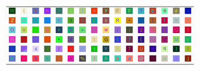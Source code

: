 <table>
<tr>
<td><img src="57.gif"></td>
<td><img src="7B.gif"></td>
<td><img src="56.gif"></td>
<td><img src="68.gif"></td>
<td><img src="2C.gif"></td>
<td><img src="2F.gif"></td>
<td><img src="49.gif"></td>
<td><img src="5E.gif"></td>
<td><img src="79.gif"></td>
<td><img src="46.gif"></td>
<td><img src="70.gif"></td>
<td><img src="3F.gif"></td>
<td><img src="45.gif"></td>
<td><img src="39.gif"></td>
<td><img src="23.gif"></td>
<td><img src="2E.gif"></td>
</tr>
<tr>
<td><img src="5A.gif"></td>
<td><img src="44.gif"></td>
<td><img src="3B.gif"></td>
<td><img src="27.gif"></td>
<td><img src="75.gif"></td>
<td><img src="33.gif"></td>
<td><img src="30.gif"></td>
<td><img src="43.gif"></td>
<td><img src="36.gif"></td>
<td><img src="52.gif"></td>
<td><img src="2A.gif"></td>
<td><img src="6D.gif"></td>
<td><img src="5B.gif"></td>
<td><img src="66.gif"></td>
<td><img src="6F.gif"></td>
<td><img src="6C.gif"></td>
</tr>
<tr>
<td><img src="4F.gif"></td>
<td><img src="61.gif"></td>
<td><img src="2D.gif"></td>
<td><img src="6E.gif"></td>
<td><img src="63.gif"></td>
<td><img src="42.gif"></td>
<td><img src="3E.gif"></td>
<td><img src="4E.gif"></td>
<td><img src="77.gif"></td>
<td><img src="72.gif"></td>
<td><img src="69.gif"></td>
<td><img src="32.gif"></td>
<td><img src="gr1.gif"></td>
<td><img src="5D.gif"></td>
<td><img src="51.gif"></td>
<td><img src="35.gif"></td>
</tr>
<tr>
<td><img src="48.gif"></td>
<td><img src="5F.gif"></td>
<td><img src="7E.gif"></td>
<td><img src="60.gif"></td>
<td><img src="22.gif"></td>
<td><img src="7A.gif"></td>
<td><img src="4C.gif"></td>
<td><img src="74.gif"></td>
<td><img src="47.gif"></td>
<td><img src="53.gif"></td>
<td><img src="37.gif"></td>
<td><img src="28.gif"></td>
<td><img src="gr2.gif"></td>
<td><img src="67.gif"></td>
<td><img src="4D.gif"></td>
<td><img src="6B.gif"></td>
</tr>
<tr>
<td><img src="73.gif"></td>
<td><img src="gr3.gif"></td>
<td><img src="34.gif"></td>
<td><img src="4A.gif"></td>
<td><img src="7C.gif"></td>
<td><img src="78.gif"></td>
<td><img src="50.gif"></td>
<td><img src="31.gif"></td>
<td><img src="59.gif"></td>
<td><img src="58.gif"></td>
<td><img src="54.gif"></td>
<td><img src="55.gif"></td>
<td><img src="38.gif"></td>
<td><img src="71.gif"></td>
<td><img src="7D.gif"></td>
<td><img src="21.gif"></td>
</tr>
<tr>
<td><img src="4B.gif"></td>
<td><img src="3D.gif"></td>
<td><img src="24.gif"></td>
<td><img src="2B.gif"></td>
<td><img src="65.gif"></td>
<td><img src="76.gif"></td>
<td><img src="25.gif"></td>
<td><img src="29.gif"></td>
<td><img src="41.gif"></td>
<td><img src="62.gif"></td>
<td><img src="64.gif"></td>
<td><img src="40.gif"></td>
<td><img src="3A.gif"></td>
<td><img src="3C.gif"></td>
<td><img src="26.gif"></td>
<td><img src="6A.gif"></td>
</tr>
</table>
